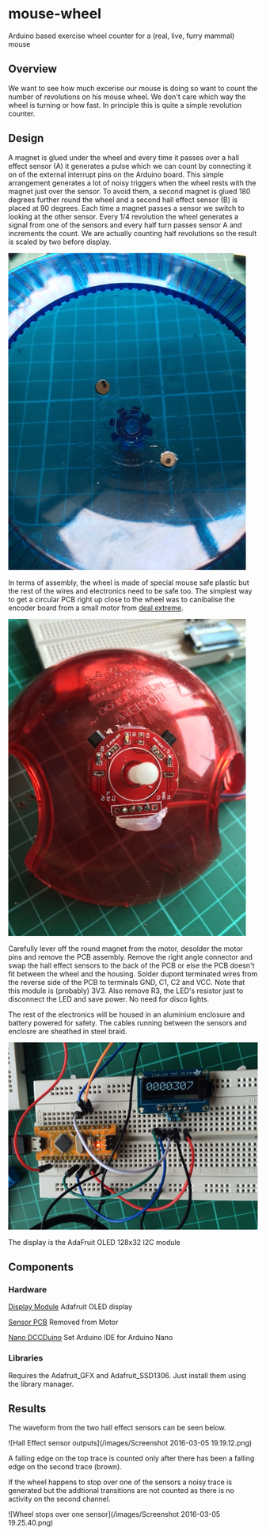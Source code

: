 # mouse-wheel
Arduino based exercise wheel counter for a (real, live, furry mammal) mouse

## Overview
We want to see how much excerise our mouse is doing so want to count the number of revolutions on his mouse wheel.  We don't care which way the wheel is turning or how fast. In principle this is quite a simple revolution counter.

## Design
A magnet is glued under the wheel and every time it passes over a hall effect sensor (A) it generates a pulse which we can count by connecting it on of the external interrupt pins on the Arduino board.  This simple arrangement generates a lot of noisy triggers when the wheel rests with the magnet just over the sensor.  To avoid them, a second magnet is glued 180 degrees further round the wheel and a second hall effect sensor (B) is placed at 90 degrees.  Each time a magnet passes a sensor we switch to looking at the other sensor.  Every 1/4 revolution the wheel generates a signal from one of the sensors and every half turn passes sensor A and increments the count.  We are actually counting half revolutions so the result is scaled by two before display.

![Wheel with magnets](/images/IMG_0185.JPG)

In terms of assembly, the wheel is made of special mouse safe plastic but the rest of the wires and electronics need to be safe too.  The simplest way to get a circular PCB right up close to the wheel was to canibalise the encoder board from a small motor from [deal extreme](http://www.dx.com/p/high-torque-25mm-dc-12-0v-330rpm-encoder-precision-gear-motor-418535). 

![Encoder circuit](/images/IMG_0182.JPG)

Carefully lever off the round magnet from the motor, desolder the motor pins and remove the PCB assembly. Remove the right angle connector and swap the hall effect sensors to the back  of the PCB or else the PCB doesn't fit between the wheel and the housing. Solder dupont terminated wires from the reverse side of the PCB to terminals GND, C1, C2 and VCC.  Note that this module is (probably) 3V3.  Also remove R3, the LED's resistor just to disconnect the LED and save power.  No need for disco lights.

The rest of the electronics will be housed in an aluminium enclosure and battery powered for safety. The cables running between the sensors and enclosre are sheathed in steel braid.

![Electronics](/images/IMG_0183.JPG)

The display is the AdaFruit OLED 128x32 I2C module

## Components
### Hardware
[Display Module](https://www.adafruit.com/products/931) Adafruit OLED display

[Sensor PCB](http://www.dx.com/p/high-torque-25mm-dc-12-0v-330rpm-encoder-precision-gear-motor-418535) Removed from Motor

[Nano DCCDuino](http://www.dx.com/p/new-nano-v3-0-module-atmega328p-au-improved-version-for-arduino-yellow-369070) Set Arduino IDE for Arduino Nano

### Libraries
Requires the Adafruit_GFX and Adafruit_SSD1306. Just install them using the library manager.

## Results

The waveform from the two hall effect sensors can be seen below.

![Hall Effect sensor outputs](/images/Screenshot 2016-03-05 19.19.12.png)

A falling edge on the top trace is counted only after there has been a falling edge on the second trace (brown).

If the wheel happens to stop over one of the sensors a noisy trace is generated but the addtional transitions are not counted as there is no activity on the second channel.

![Wheel stops over one sensor](/images/Screenshot 2016-03-05 19.25.40.png)

